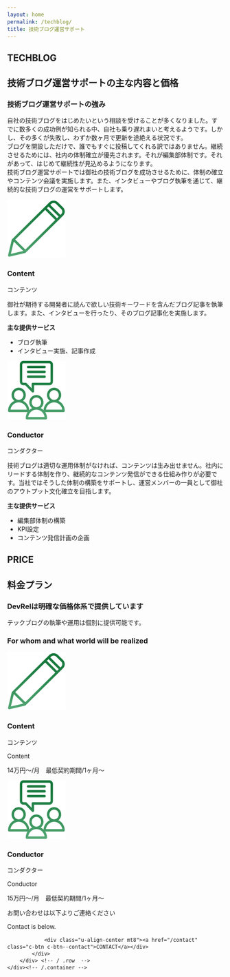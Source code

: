 ```yaml
---
layout: home
permalink: /techblog/
title: 技術ブログ運営サポート
---
```


<section class="tp-section tp-section">
	<div class="container mt9">
		<div class="row">
			<div class="col-md-3">
				<div class="tp-section-header">
					<h2 class="tp-section-header__title">TECHBLOG</h2>
					<h2 class="tp-section-header__title-ja is-ja">技術ブログ運営サポートの主な内容と価格</h2>
				</div>
			</div>
			<div class="col-md-9">
				<h3 class="tp-header is-ja">技術ブログ運営サポートの強み</h3>
				<p class="tp-section__text is-ja tp-section__text--pc">
				自社の技術ブログをはじめたいという相談を受けることが多くなりました。すでに数多くの成功例が知られる中、自社も乗り遅れまいと考えるようです。しかし、その多くが失敗し、わずか数ヶ月で更新を途絶える状況です。<br />
				ブログを開設しただけで、誰でもすぐに投稿してくれる訳ではありません。継続させるためには、社内の体制確立が優先されます。それが編集部体制です。それがあって、はじめて継続性が見込めるようになります。<br />
				技術ブログ運営サポートでは御社の技術ブログを成功させるために、体制の確立やコンテンツ会議を実施します。また、インタビューやブログ執筆を通じて、継続的な技術ブログの運営をサポートします。
        </p>
				<div class="serviceCol clearfix">
					<p class="serviceCol__ph"><img src="/assets/images/service_icon02.png" alt="コンテンツ"/></p>
					<div class="serviceCol__detail">
						<h3 class="serviceCol__title"><span>C</span>ontent</h3>
						<p class="serviceCol__subTitle is-ja">コンテンツ</p>
						<p class="tp-section__text is-ja">
						御社が期待する開発者に読んで欲しい技術キーワードを含んだブログ記事を執筆します。また、インタビューを行ったり、そのブログ記事化を実施します。
						</p>
						<strong>主な提供サービス</strong>
						<ul>
							<li>ブログ執筆</li>
							<li>インタビュー実施、記事作成</li>
						</ul>
					</div>
				</div><!--//serviceCol-->
				<div class="serviceCol clearfix">
					<p class="serviceCol__ph"><img src="/assets/images/service_icon01.png" alt="コンダクター"/></p>
					<div class="serviceCol__detail">
						<h3 class="serviceCol__title"><span>C</span>onductor</h3>
						<p class="serviceCol__subTitle is-ja">コンダクター</p>
						<p class="tp-section__text is-ja">
							技術ブログは適切な運用体制がなければ、コンテンツは生み出せません。社内にリードする体制を作り、継続的なコンテンツ発信ができる仕組み作りが必要です。当社ではそうした体制の構築をサポートし、運営メンバーの一員として御社のアウトプット文化確立を目指します。
            </p>
						<strong>主な提供サービス</strong>
						<ul>
							<li>編集部体制の構築</li>
							<li>KPI設定</li>
							<li>コンテンツ発信計画の企画</li>
						</ul>
					</div>
				</div><!--//serviceCol-->
			</div> <!-- / .col  -->
		</div> <!-- / .row  -->
		<div class="row mt8">
			<div class="col-md-3">
				<div class="tp-section-header">
					<h2 class="tp-section-header__title">PRICE</h2>
					<h2 class="tp-section-header__title-ja is-ja">料金プラン</h2>
				</div>
			</div>
			<div class="col-md-9">
				<h3 class="tp-header is-ja">DevRelは明確な価格体系で提供しています</h3>
				<p class="tp-section__text is-ja tp-section__text--pc">
				テックブログの執筆や運用は個別に提供可能です。
				</p>
				<h3 class="tp-header is-en">For whom and what world will be realized</h3>
				<section class="priceSec">
					<div class="priceCol clearfix">
						<p class="priceCol__ph"><img src="/assets/images/service_icon02.png" alt="コンテンツ"/></p>
						<div class="priceCol__detail">
							<h3 class="priceCol__title"><span>C</span>ontent</h3>
							<p class="priceCol__subTitle is-ja">コンテンツ</p>
							<p class="priceCol__subTitle is-en">Content</p>
							<p class="priceCol__price is-ja">14万円〜/月　最低契約期間/1ヶ月〜</p>
						</div>
					</div><!--//priceCol-->
					<div class="priceCol clearfix">
						<p class="priceCol__ph"><img src="/assets/images/service_icon01.png" alt="コンダクター"/></p>
						<div class="priceCol__detail">
							<h3 class="priceCol__title"><span>C</span>onductor</h3>
							<p class="priceCol__subTitle is-ja">コンダクター</p>
							<p class="priceCol__subTitle is-en">Conductor</p>
							<p class="priceCol__price is-ja">15万円〜/月　最低契約期間/1ヶ月〜</p>
						</div>
					</div><!--//priceCol-->
				</section><!--//priceSec-->
			</div> <!-- / .col  -->
		</div> <!-- / .row  -->
	</div><!-- /.container -->
</section>

<section class="tp-section tp-section--gray">
	<div class="container">
		<div class="row">
			<div class="col-md-12">
				<p class="is-ja u-align-center">お問い合わせは以下よりご連絡ください</p>
				<p class="is-en u-align-center">Contact is below.</p>

				<div class="u-align-center mt8"><a href="/contact" class="c-btn c-btn--contact">CONTACT</a></div>
			</div>
		</div> <!-- / .row  -->
	</div><!-- /.container -->
</section>

